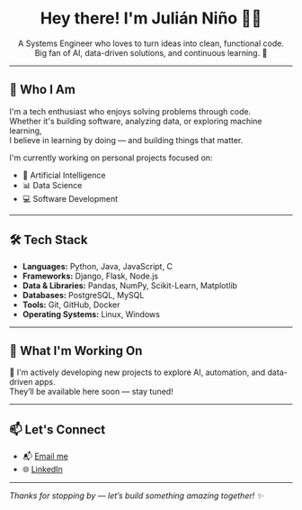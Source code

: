 <h1 align="center">Hey there! I'm Julián Niño 👨‍💻</h1>

<p align="center">
A Systems Engineer who loves to turn ideas into clean, functional code. <br>
Big fan of AI, data-driven solutions, and continuous learning. 🚀
</p>

---

## 🧩 Who I Am

I'm a tech enthusiast who enjoys solving problems through code.  
Whether it's building software, analyzing data, or exploring machine learning,  
I believe in learning by doing — and building things that matter.

I'm currently working on personal projects focused on:

- 🧠 Artificial Intelligence  
- 📊 Data Science  
- 💻 Software Development

---

## 🛠️ Tech Stack

- **Languages:** Python, Java, JavaScript, C  
- **Frameworks:** Django, Flask, Node.js  
- **Data & Libraries:** Pandas, NumPy, Scikit-Learn, Matplotlib  
- **Databases:** PostgreSQL, MySQL  
- **Tools:** Git, GitHub, Docker  
- **Operating Systems:** Linux, Windows

---

## 📌 What I'm Working On

🚧 I'm actively developing new projects to explore AI, automation, and data-driven apps.  
They’ll be available here soon — stay tuned!

---

## 📫 Let's Connect

- 📬 [Email me](mailto:juliannino102@gmail.com)  
- 🌐 [LinkedIn](https://www.linkedin.com/in/julian-ni%C3%B1o-alvarez-037957228)

---

_Thanks for stopping by — let’s build something amazing together! ✨_
